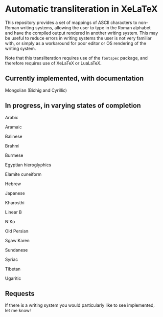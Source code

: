 # Automatic transliteration in XeLaTeX

This repository provides a set of mappings of ASCII characters to non-Roman writing systems, allowing the user to type in the Roman alphabet and have the compiled output rendered in another writing system. This may be useful to reduce errors in writing systems the user is not very familiar with, or simply as a workaround for poor editor or OS rendering of the writing system.

Note that this transliteration requires use of the `fontspec` package, and therefore requires use of XeLaTeX or LuaLaTeX.

## Currently implemented, with documentation

Mongolian (Bichig and Cyrillic)

## In progress, in varying states of completion

Arabic

Aramaic

Balinese

Brahmi

Burmese

Egyptian hieroglyphics

Elamite cuneiform

Hebrew

Japanese

Kharosthi

Linear B

N'Ko

Old Persian

Sgaw Karen

Sundanese

Syriac

Tibetan

Ugaritic

## Requests

If there is a writing system you would particularly like to see implemented, let me know! 
